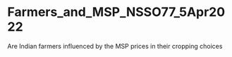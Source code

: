 # Farmers_and_MSP_NSSO77_5Apr2022
Are Indian farmers influenced by the MSP prices in their cropping choices
